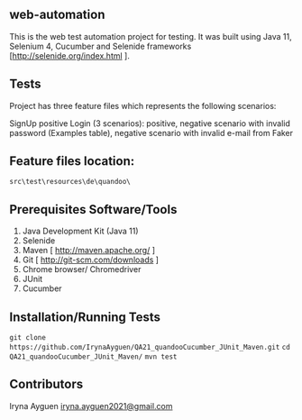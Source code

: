 ## web-automation

This is the web test automation project for testing. It was built using Java 11, Selenium 4, Cucumber and Selenide frameworks [http://selenide.org/index.html ].

## Tests

Project has three feature files which represents the following scenarios:

SignUp positive
Login (3 scenarios): positive,  negative scenario with invalid password (Examples table), negative scenario with invalid e-mail from Faker

## Feature files location:
`src\test\resources\de\quandoo\`

## Prerequisites Software/Tools

1. Java Development Kit (Java 11)
2. Selenide
3. Maven [ http://maven.apache.org/ ]
4. Git [ http://git-scm.com/downloads ]
5. Chrome browser/ Chromedriver
6. JUnit
7. Cucumber

## Installation/Running Tests

`git clone https://github.com/IrynaAyguen/QA21_quandooCucumber_JUnit_Maven.git`
`cd QA21_quandooCucumber_JUnit_Maven/`
`mvn test`

## Contributors

Iryna Ayguen  iryna.ayguen2021@gmail.com
